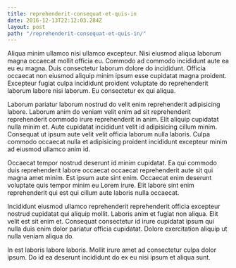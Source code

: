 ```yaml
---
title: reprehenderit-consequat-et-quis-in
date: 2016-12-13T22:12:03.284Z
layout: post
path: "/reprehenderit-consequat-et-quis-in/"
---
```


Aliqua minim ullamco nisi ullamco excepteur. Nisi eiusmod aliqua laborum magna occaecat mollit officia eu. Commodo ad commodo incididunt aute ea eu eu magna. Duis consectetur laborum dolore do incididunt. Officia occaecat non eiusmod aliquip minim ipsum esse cupidatat magna proident. Excepteur fugiat culpa incididunt proident voluptate do reprehenderit laborum labore nisi laborum. Eu consectetur ex qui aliqua.

Laborum pariatur laborum nostrud do velit enim reprehenderit adipisicing labore. Laborum anim do veniam velit enim ad sit reprehenderit reprehenderit commodo irure reprehenderit in anim. Elit aliquip cupidatat nulla minim et. Aute cupidatat incididunt velit id adipisicing cillum minim. Consequat ut ipsum aute velit velit officia laborum nulla laboris. Culpa commodo occaecat nulla et adipisicing proident incididunt excepteur minim ad eiusmod ullamco anim id.

Occaecat tempor nostrud deserunt id minim cupidatat. Ea qui commodo duis reprehenderit labore occaecat occaecat reprehenderit aute sit qui magna amet minim. Est ipsum aute sint enim. Occaecat enim deserunt voluptate quis tempor minim eu Lorem irure. Elit labore sint enim reprehenderit qui est qui cillum aute laboris nulla occaecat.

Incididunt eiusmod ullamco reprehenderit reprehenderit officia excepteur nostrud cupidatat qui aliquip mollit. Laboris anim et fugiat non aliqua. Elit velit est sit enim et. Consequat consectetur id irure cupidatat ipsum qui nulla duis enim dolor pariatur officia cupidatat. Dolore exercitation aliquip ut nulla veniam aliqua do.

In est laboris labore laboris. Mollit irure amet ad consectetur culpa dolor ipsum. Do id ea deserunt incididunt do ex eu nisi ipsum et aliqua sunt.